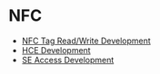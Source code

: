 # NFC<!--nfc-->
  - [NFC Tag Read/Write Development](nfc-tag-access-guide.md)
  - [HCE Development](nfc-hce-guide.md)
  - [SE Access Development](nfc-se-access-guide.md)
